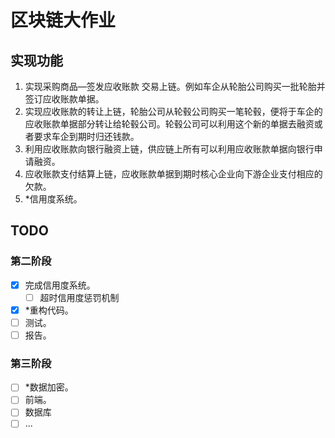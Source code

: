 # 区块链大作业
## 实现功能
1. 实现采购商品—签发应收账款 交易上链。例如车企从轮胎公司购买一批轮胎并签订应收账款单据。
2. 实现应收账款的转让上链，轮胎公司从轮毂公司购买一笔轮毂，便将于车企的应收账款单据部分转让给轮毂公司。轮毂公司可以利用这个新的单据去融资或者要求车企到期时归还钱款。
3. 利用应收账款向银行融资上链，供应链上所有可以利用应收账款单据向银行申请融资。
4. 应收账款支付结算上链，应收账款单据到期时核心企业向下游企业支付相应的欠款。
5. *信用度系统。

## TODO
### 第二阶段
- [x] 完成信用度系统。
    - [ ] 超时信用度惩罚机制
- [x] *重构代码。
- [ ] 测试。
- [ ] 报告。

### 第三阶段
- [ ] *数据加密。
- [ ] 前端。
- [ ] 数据库
- [ ] ...
